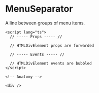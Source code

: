<script>
    import Playground from './MenuSeparatorPlayground.svelte';
</script>

# MenuSeparator

A line between groups of menu items.

<Playground />

```svelte
<script lang="ts">
  // ----- Props ----- //

  // HTMLDivElement props are forwarded

  // ----- Events ----- //

  // HTMLDivElement events are bubbled
</script>

<!-- Anatomy -->

<div />
```
